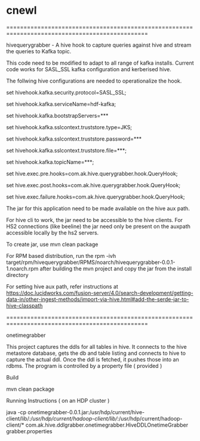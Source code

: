 # cnewl


===============================================================================================

hivequerygrabber - A hive hook to capture queries against hive and stream the queries to Kafka topic. 

This code need to be modified to adapt to all range of kafka installs. Current code works for SASL_SSL kafka configuration and kerberised hive. 

The follwing hive configurations are needed to operationalize the hook. 

set hivehook.kafka.security.protocol=SASL_SSL;

set hivehook.kafka.serviceName=hdf-kafka;

set hivehook.kafka.bootstrapServers=***

set hivehook.kafka.sslcontext.truststore.type=JKS;

set hivehook.kafka.sslcontext.truststore.password=***

set hivehook.kafka.sslcontext.truststore.file=***;

set hivehook.kafka.topicName=***; 

set hive.exec.pre.hooks=com.ak.hive.querygrabber.hook.QueryHook;

set hive.exec.post.hooks=com.ak.hive.querygrabber.hook.QueryHook;

set hive.exec.failure.hooks=com.ak.hive.querygrabber.hook.QueryHook;

The jar for this application need to be made available on the hive aux path. 

For hive cli to work, the jar need to be accessible to the hive clients. For HS2 connections (like beeline) the jar need only be present on the 
auxpath accessible locally by the hs2 servers. 

To create jar, use mvn clean package 

For RPM based distribution, run the rpm -ivh target/rpm/hivequerygrabber/RPMS/noarch/hivequerygrabber-0.0.1-1.noarch.rpm after building the 
mvn project and copy the jar from the install directory

For setting hive aux path, refer instructions at https://doc.lucidworks.com/fusion-server/4.0/search-development/getting-data-in/other-ingest-methods/import-via-hive.html#add-the-serde-jar-to-hive-classpath

===============================================================================================

onetimegrabber

This project captures the ddls for all tables in hive. It connects to the hive metastore database, gets the db and table listing and connects to hive to capture the actual ddl. Once the ddl is fetched, it pushes those into an rdbms. 
The program is controlled by a property file ( provided ) 

Build

mvn clean package

Running Instructions ( on an HDP cluster  )

java -cp onetimegrabber-0.0.1.jar:/usr/hdp/current/hive-client/lib/*:/usr/hdp/current/hadoop-client/lib/*:/usr/hdp/current/hadoop-client/* com.ak.hive.ddlgrabber.onetimegrabber.HiveDDLOnetimeGrabber grabber.properties





